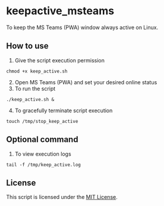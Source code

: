 # keepactive_msteams

To keep the MS Teams (PWA) window always active on Linux.

## How to use
1. Give the script execution permission
```
chmod +x keep_active.sh
```
2. Open MS Teams (PWA) and set your desired online status
3. To run the script
```
./keep_active.sh &
```
4. To gracefully terminate script execution
 ```
 touch /tmp/stop_keep_active
 ```
## Optional command
1. To view execution logs
 ```
 tail -f /tmp/keep_active.log
 ```

 ## License

This script is licensed under the [MIT License](LICENSE).
